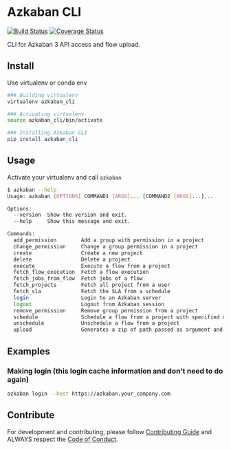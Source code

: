 # Azkaban CLI
[![Build Status](https://travis-ci.com/globocom/azkaban-cli.svg?branch=master)](https://travis-ci.com/globocom/azkaban-cli)
[![Coverage Status](https://coveralls.io/repos/github/LeonardoFurtado/azkaban-cli/badge.svg?branch=master)](https://coveralls.io/github/LeonardoFurtado/azkaban-cli?branch=master)

CLI for Azkaban 3 API access and flow upload.

## Install

Use virtualenv or conda env
```sh
### Building virtualenv
virtualenv azkaban_cli

### Activating virtualenv
source azkaban_cli/bin/activate

### Installing Azkaban CLI
pip install azkaban_cli
```

## Usage

Activate your virtualenv and call ```azkaban```

```sh
$ azkaban --help
Usage: azkaban [OPTIONS] COMMAND1 [ARGS]... [COMMAND2 [ARGS]...]...

Options:
  --version  Show the version and exit.
  --help     Show this message and exit.

Commands:
  add_permission        Add a group with permission in a project
  change_permission     Change a group permission in a project
  create                Create a new project
  delete                Delete a project
  execute               Execute a flow from a project
  fetch_flow_execution  Fetch a flow execution
  fetch_jobs_from_flow  Fetch jobs of a flow
  fetch_projects        Fetch all project from a user
  fetch_sla             Fetch the SLA from a schedule
  login                 Login to an Azkaban server
  logout                Logout from Azkaban session
  remove_permission     Remove group permission from a project
  schedule              Schedule a flow from a project with specified cron...
  unschedule            Unschedule a flow from a project
  upload                Generates a zip of path passed as argument and...
```

## Examples

### Making login (this login cache information and don't need to do again)

```sh
azkaban login --host https://azkaban.your_company.com
```

## Contribute

For development and contributing, please follow [Contributing Guide](https://github.com/globocom/azkaban-cli/blob/master/CONTRIBUTING.md) and ALWAYS respect the [Code of Conduct](https://github.com/globocom/azkaban-cli/blob/master/CODE_OF_CONDUCT.md).
